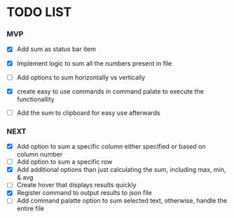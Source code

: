 # TODO LIST

### MVP
- [x] Add sum as status bar item
- [x] Implement logic to sum all the numbers present in file
- [ ] Add options to sum horizontally vs vertically
- [x] create easy to use commands in command palate to execute the functionallity 
- [ ] Add the sum to clipboard for easy use afterwards





### NEXT
- [x] Add option to sum a specific column either specified or based on column number
- [ ] Add option to sum a specific row
- [x] Add additional options than just calculating the sum, including max, min, & avg
- [ ] Create hover that displays results quickly 
- [x] Register command to output results to json file
- [ ] Add command palatte option to sum selected text, otherwise, handle the entire file
